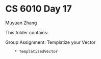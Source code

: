 # CS 6010 Day 17

Muyuan Zhang

This folder contains:

Group Assignment: Templatize your Vector

        * TemplatizedVector
